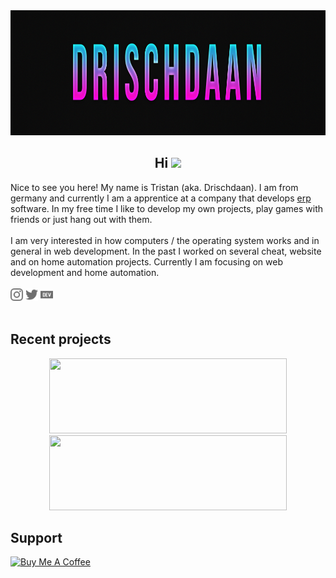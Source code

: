 <div align="center">
    <img height="200px" src="./assets/images/banner.png">
</div>

<h2 align="center">Hi <img src="https://media.giphy.com/media/hvRJCLFzcasrR4ia7z/giphy.gif" width="30px"></h2>

<div>
    <div>
        Nice to see you here! My name is Tristan (aka. Drischdaan). I am from germany and currently I am a apprentice at a company that develops <a href="https://en.wikipedia.org/wiki/Enterprise_resource_planning">erp</a> software. In my free time I like to develop my own projects, play games with friends or just hang out with them.
    </div>
    <br>
    <div>
        I am very interested in how computers / the operating system works and in general in web development. In the past I worked on several cheat, website and on home automation projects. Currently I am focusing on web development and home automation.
    </div>
    <br>
    <div>
        <a href="https://www.instagram.com/drischdaan/"><img src="./assets/images/instagram.svg" height="20px"></a>
        <a href="https://twitter.com/drischdaan/"><img src="./assets/images/twitter.svg" height="20px"></a>
        <a href="https://dev.to/drischdaan"><img src="./assets/images/dev-dot-to.svg" height="20px"></a>
    </div>
</div>
<br>

## Recent projects

<div align="center">
    <a href="https://github.com/Honey-Smart-Home/honey-di">
        <img src="https://stats.drischdaan.vercel.app/api/pin/?username=Honey-Smart-Home&repo=honey-di&show_icons=true&show_owner=true&theme=tokyonight&hide_border=true" width="380px" height="120px">
    </a>
    <a href="https://github.com/Drischdaan/Ray">
        <img src="https://stats.drischdaan.vercel.app/api/pin/?username=Drischdaan&repo=Ray&show_icons=true&show_owner=true&theme=tokyonight&hide_border=true" width="380px" height="120px">
    </a>
</div>


## Support

<div>
    <a href="https://www.buymeacoffee.com/Drischdaan" target="_blank">
        <img src="https://cdn.buymeacoffee.com/buttons/v2/default-orange.png" alt="Buy Me A Coffee" height="40" width="170" />
    </a>
</div>